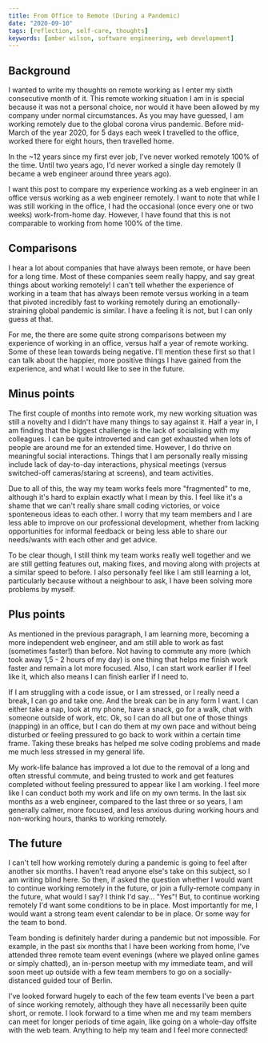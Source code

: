 ```yaml
---
title: From Office to Remote (During a Pandemic)
date: "2020-09-10"
tags: [reflection, self-care, thoughts]
keywords: [amber wilson, software engineering, web development]
---
```


## Background

I wanted to write my thoughts on remote working as I enter my sixth consecutive month of it. This remote working situation I am in is special because it was not a personal choice, nor would it have been allowed by my company under normal circumstances. As you may have guessed, I am working remotely due to the global corona virus pandemic. Before mid-March of the year 2020, for 5 days each week I travelled to the office, worked there for eight hours, then travelled home. 

In the ~12 years since my first ever job, I've never worked remotely 100% of the time. Until two years ago, I'd never worked a single day remotely (I became a web engineer around three years ago). 

I want this post to compare my experience working as a web engineer in an office versus working as a web engineer remotely. I want to note that while I was still working in the office, I had the occasional (once every one or two weeks) work-from-home day. However, I have found that this is not comparable to working from home 100% of the time.

## Comparisons

I hear a lot about companies that have always been remote, or have been for a long time. Most of these companies seem really happy, and say great things about working remotely! I can't tell whether the experience of working in a team that has always been remote versus working in a team that pivoted incredibly fast to working remotely during an emotionally-straining global pandemic is similar. I have a feeling it is not, but I can only guess at that.

For me, the there are some quite strong comparisons between my experience of working in an office, versus half a year of remote working. Some of these lean towards being negative. I'll mention these first so that I can talk about the happier, more positive things I have gained from the experience, and what I would like to see in the future.

## Minus points

The first couple of months into remote work, my new working situation was still a novelty and I didn't have many things to say against it. Half a year in, I am finding that the biggest challenge is the lack of socialising with my colleagues. I can be quite introverted and can get exhausted when lots of people are around me for an extended time. However, I do thrive on meaningful social interactions. Things that I am personally really missing include lack of day-to-day interactions, physical meetings (versus switched-off cameras/staring at screens), and team activities. 

Due to all of this, the way my team works feels more "fragmented" to me, although it's hard to explain exactly what I mean by this. I feel like it's a shame that we can't really share small coding victories, or voice sponteneous ideas to each other. I worry that my team members and I are less able to improve on our professional development, whether from lacking opportunities for informal feedback or being less able to share our needs/wants with each other and get advice.

To be clear though, I still think my team works really well together and we are still getting features out, making fixes, and moving along with projects at a similar speed to before. I also personally feel like I am still learning a lot, particularly because without a neighbour to ask, I have been solving more problems by myself.

## Plus points

As mentioned in the previous paragraph, I am learning more, becoming a more independent web engineer, and am still able to work as fast (sometimes faster!) than before. Not having to commute any more (which took away 1,5 - 2 hours of my day) is one thing that helps me finish work faster and remain a lot more focused. Also, I can start work earlier if I feel like it, which also means I can finish earlier if I need to. 

If I am struggling with a code issue, or I am stressed, or I really need a break, I can go and take one. And the break can be in any form I want. I can either take a nap, look at my phone, have a snack, go for a walk, chat with someone outside of work, etc. Ok, so I can do all but one of those things (napping) in an office, but I can do them at my own pace and without being disturbed or feeling pressured to go back to work within a certain time frame. Taking these breaks has helped me solve coding problems and made me much less stressed in my general life.

My work-life balance has improved a lot due to the removal of a long and often stressful commute, and being trusted to work and get features completed without feeling pressured to appear like I am working. I feel more like I can conduct both my work and life on my own terms. In the last six months as a web engineer, compared to the last three or so years, I am generally calmer, more focused, and less anxious during working hours and non-working hours, thanks to working remotely.

## The future 

I can't tell how working remotely during a pandemic is going to feel after another six months. I haven't read anyone else's take on this subject, so I am writing blind here. So then, if asked the question whether I would want to continue working remotely in the future, or join a fully-remote company in the future, what would I say? I think I'd say... "Yes"! But, to continue working remotely I'd want some conditions to be in place. Most importantly for me, I would want a strong team event calendar to be in place. Or some way for the team to bond.

 Team bonding is definitely harder during a pandemic but not impossible. For example, in the past six months that I have been working from home, I've attended three remote team event evenings (where we played online games or simply chatted), an in-person meetup with my immediate team, and will soon meet up outside with a few team members to go on a socially-distanced guided tour of Berlin. 

I've looked forward hugely to each of the few team events I've been a part of since working remotely, although they have all necessarily been quite short, or remote. I look forward to a time when me and my team members can meet for longer periods of time again, like going on a whole-day offsite with the web team. Anything to help my team and I feel more connected!